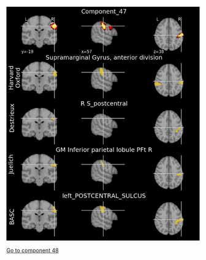 ![47](preliminary/47.jpg "Component 47")

[Go to component 48](https://parietal-inria.github.io/MODL_atlas/256/48 "Component 48")
